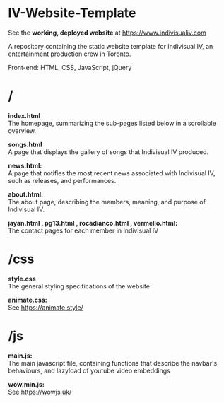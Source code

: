 # IV-Website-Template
See the **working, deployed website** at https://www.indivisualiv.com

A repository containing the static website template for Indivisual IV, an entertainment production crew in Toronto.

Front-end: HTML, CSS, JavaScript, jQuery

# /

**index.html**  
The homepage, summarizing the sub-pages listed below in a scrollable overview.

**songs.html**  
A page that displays the gallery of songs that Indivisual IV produced.

**news.html:**  
A page that notifies the most recent news associated with Indivisual IV, such as releases, and performances.

**about.html:**  
The about page, describing the members, meaning, and purpose of Indivisual IV.

**jayan.html , pg13.html , rocadianco.html , vermello.html:**  
The contact pages for each member in Indivisual IV

# /css

**style.css**  
The general styling specifications of the website

**animate.css:**  
See https://animate.style/

# /js

**main.js:**  
The main javascript file, containing functions that describe the navbar's behaviours, and lazyload of youtube video embeddings

**wow.min.js:**  
See https://wowjs.uk/
